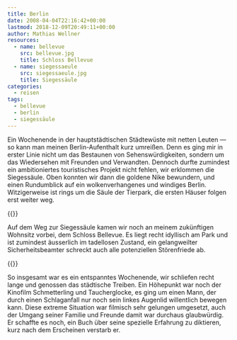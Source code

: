 ```yaml
---
title: Berlin
date: 2008-04-04T22:16:42+00:00
lastmod: 2018-12-09T20:49:11+00:00
author: Mathias Wellner
resources:
  - name: bellevue
    src: bellevue.jpg
    title: Schloss Bellevue
  - name: siegessaeule
    src: siegessaeule.jpg
    title: Siegessäule
categories:
  - reisen
tags:
  - bellevue
  - berlin
  - siegessäule
---
```

Ein Wochenende in der hauptstädtischen Städtewüste mit netten Leuten &#8212; so kann man meinen Berlin-Aufenthalt kurz umreißen. Denn es ging mir in erster Linie nicht um das Bestaunen von Sehenswürdigkeiten, sondern um das Wiedersehen mit Freunden und Verwandten. Dennoch durfte zumindest ein ambitioniertes touristisches Projekt nicht fehlen, wir erklommen die Siegessäule. Oben konnten wir dann die goldene Nike bewundern, und einen Rundumblick auf ein wolkenverhangenes und windiges Berlin. Witzigerweise ist rings um die Säule der Tierpark, die ersten Häuser folgen erst weiter weg.
<!--more-->

{{<responsive-image name="bellevue">}}

Auf dem Weg zur Siegessäule kamen wir noch an meinem zukünftigen Wohnsitz vorbei, dem Schloss Bellevue. Es liegt recht idyllisch am Park und ist zumindest äusserlich im tadellosen Zustand, ein gelangweilter Sicherheitsbeamter schreckt auch alle potenziellen Störenfriede ab.

{{<responsive-image name="siegessaeule">}}

So insgesamt war es ein entspanntes Wochenende, wir schliefen recht lange und genossen das städtische Treiben. Ein Höhepunkt war noch der Kinofilm Schmetterling und Taucherglocke, es ging um einen Mann, der durch einen Schlaganfall nur noch sein linkes Augenlid willentlich bewegen kann. Diese extreme Situation war filmisch sehr gelungen umgesetzt, auch der Umgang seiner Familie und Freunde damit war durchaus glaubwürdig. Er schaffte es noch, ein Buch über seine spezielle Erfahrung zu diktieren, kurz nach dem Erscheinen verstarb er.